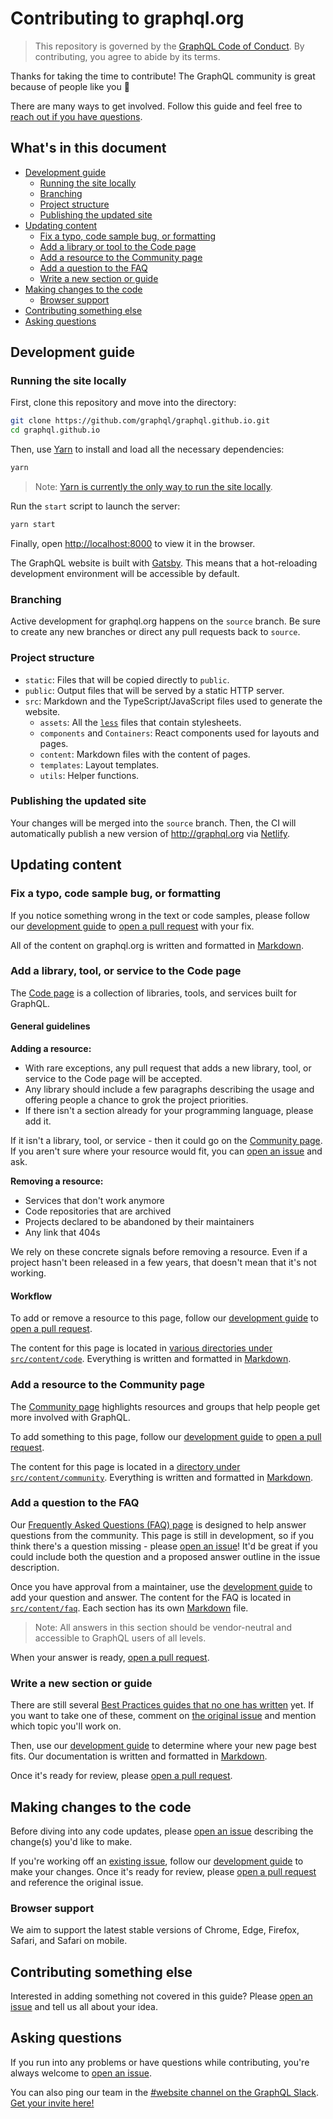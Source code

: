 # Contributing to graphql.org

> This repository is governed by the [GraphQL Code of Conduct](https://graphql.org/codeofconduct/). By contributing, you agree to abide by its terms.

Thanks for taking the time to contribute! The GraphQL community is great because of people like you 🎉 

There are many ways to get involved. Follow this guide and feel free to [reach out if you have questions](#asking-questions).

## What's in this document

- [Development guide](#development-guide)
    - [Running the site locally](#running-the-site-locally)
    - [Branching](#branching)
    - [Project structure](#project-structure)
    - [Publishing the updated site](#publishing-the-updated-site)
- [Updating content](#updating-content)
    - [Fix a typo, code sample bug, or formatting](#fix-a-typo-code-sample-bug-or-formatting)
    - [Add a library or tool to the Code page](#add-a-library-or-tool-to-the-code-page)
    - [Add a resource to the Community page](#add-a-resource-to-the-community-page)
    - [Add a question to the FAQ](#add-a-question-to-the-faq)
    - [Write a new section or guide](#write-a-new-section-or-guide)
- [Making changes to the code](#making-changes-to-the-code)
    - [Browser support](#browser-support)
- [Contributing something else](#contributing-something-else)
- [Asking questions](#asking-questions)

## Development guide

### Running the site locally

First, clone this repository and move into the directory: 

```bash
git clone https://github.com/graphql/graphql.github.io.git
cd graphql.github.io
```

Then, use [Yarn](https://yarnpkg.com/getting-started/install) to install and load all the necessary dependencies:

```bash
yarn 
```

> Note: [Yarn is currently the only way to run the site locally](https://github.com/graphql/graphql.github.io/issues/946).

Run the `start` script to launch the server:

```bash
yarn start
```

Finally, open [http://localhost:8000](http://localhost:8000) to view it in the browser.

The GraphQL website is built with [Gatsby](https://www.gatsbyjs.com/docs/). This means that a hot-reloading development environment will be accessible by default. 

### Branching

Active development for graphql.org happens on the `source` branch. Be sure to create any new branches or direct any pull requests back to `source`. 

### Project structure

- `static`: Files that will be copied directly to `public`. 
- `public`: Output files that will be served by a static HTTP server.
- `src`: Markdown and the TypeScript/JavaScript files used to generate the website.
    - `assets`: All the [`less`](http://lesscss.org/) files that contain stylesheets.
    - `components` and `Containers`: React components used for layouts and pages.
    - `content`: Markdown files with the content of pages.
    - `templates`: Layout templates.
    - `utils`: Helper functions.

### Publishing the updated site

Your changes will be merged into the `source` branch. Then, the CI will automatically publish a new version of http://graphql.org via [Netlify](https://docs.netlify.com/).

## Updating content

### Fix a typo, code sample bug, or formatting

If you notice something wrong in the text or code samples, please follow our [development guide](#development-guide) to [open a pull request](https://github.com/graphql/graphql.github.io/pulls) with your fix. 

All of the content on graphql.org is written and formatted in [Markdown](https://www.gatsbyjs.com/docs/mdx/markdown-syntax/).

### Add a library, tool, or service to the Code page

The [Code page](https://graphql.org/code/) is a collection of libraries, tools, and services built for GraphQL.

#### General guidelines

**Adding a resource:**
- With rare exceptions, any pull request that adds a new library, tool, or service to the Code page will be accepted.
- Any library should include a few paragraphs describing the usage and offering people a chance to grok the project priorities.
- If there isn't a section already for your programming language, please add it. 

If it isn't a library, tool, or service - then it could go on the [Community page](#add-a-resource-to-the-community-page). If you aren't sure where your resource would fit, you can [open an issue](https://github.com/graphql/graphql.github.io/issues/new) and ask.

**Removing a resource:**
- Services that don't work anymore
- Code repositories that are archived
- Projects declared to be abandoned by their maintainers
- Any link that 404s

We rely on these concrete signals before removing a resource. Even if a project hasn't been released in a few years, that doesn't mean that it's not working. 

#### Workflow

To add or remove a resource to this page, follow our [development guide](#development-guide) to [open a pull request](https://github.com/graphql/graphql.github.io/pulls). 

The content for this page is located in [various directories under `src/content/code`](./src/). Everything is written and formatted in [Markdown](https://www.gatsbyjs.com/docs/mdx/markdown-syntax/).

### Add a resource to the Community page

The [Community page](https://graphql.org/community/) highlights resources and groups that help people get more involved with GraphQL.

To add something to this page, follow our [development guide](#development-guide) to [open a pull request](https://github.com/graphql/graphql.github.io/pulls). 

The content for this page is located in a [directory under `src/content/community`](./src/). Everything is written and formatted in [Markdown](https://www.gatsbyjs.com/docs/mdx/markdown-syntax/).

### Add a question to the FAQ

Our [Frequently Asked Questions (FAQ) page](https://graphql.org/faq/) is designed to help answer questions from the community. This page is still in development, so if you think there's a question missing - please [open an issue](https://github.com/graphql/graphql.github.io/issues/new)! It'd be great if you could include both the question and a proposed answer outline in the issue description.

Once you have approval from a maintainer, use the [development guide](#development-guide) to add your question and answer. The content for the FAQ is located in [`src/content/faq`](./src/content/faq/). Each section has its own [Markdown](https://www.gatsbyjs.com/docs/mdx/markdown-syntax/) file.

> Note: All answers in this section should be vendor-neutral and accessible to GraphQL users of all levels.

When your answer is ready, [open a pull request](https://github.com/graphql/graphql.github.io/pulls/).

### Write a new section or guide

There are still several [Best Practices guides that no one has written](https://github.com/graphql/graphql.github.io/issues/41) yet. If you want to take one of these, comment on [the original issue](https://github.com/graphql/graphql.github.io/issues/41) and mention which topic you'll work on.

Then, use our [development guide](#development-guide) to determine where your new page best fits. Our documentation is written and formatted in [Markdown](https://www.gatsbyjs.com/docs/mdx/markdown-syntax/). 

Once it's ready for review, please [open a pull request](https://github.com/graphql/graphql.github.io/pulls/).

## Making changes to the code

Before diving into any code updates, please [open an issue](https://github.com/graphql/graphql.github.io/issues/new) describing the change(s) you'd like to make.

If you're working off an [existing issue](https://github.com/graphql/graphql.github.io/issues/), follow our [development guide](#development-guide) to make your changes. Once it's ready for review, please [open a pull request](https://github.com/graphql/graphql.github.io/pulls/) and reference the original issue.

### Browser support

We aim to support the latest stable versions of Chrome, Edge, Firefox, Safari, and Safari on mobile. 

## Contributing something else

Interested in adding something not covered in this guide? Please [open an issue](https://github.com/graphql/graphql.github.io/issues/new) and tell us all about your idea.

## Asking questions

If you run into any problems or have questions while contributing, you're always welcome to [open an issue](https://github.com/graphql/graphql.github.io/issues/new). 

You can also ping our team in the [#website channel on the GraphQL Slack](https://graphql.slack.com/messages/website/). [Get your invite here!](https://graphql-slack.herokuapp.com/) 
